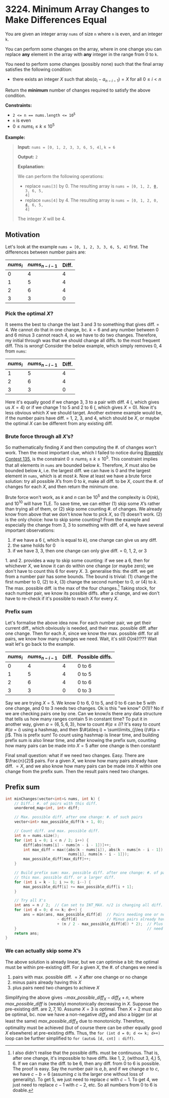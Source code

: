 # 3224. Minimum Array Changes to Make Differences Equal

You are given an integer array `nums` of size `n` where `n` is even, and an integer `k`.

You can perform some changes on the array, where in one change you can replace **any** element in the array with **any** integer in the range from $0$ to `k`.

You need to perform some changes (possibly none) such that the final array satisfies the following condition:

* there exists an integer $X$ such that $\text{abs}(a_i - a_{n - i - 1}) = X$ for all $0 \leq i < n$

Return the **minimum** number of changes required to satisfy the above condition.


**Constraints:**

* <code>2 <= n == nums.length <= 10<sup>5</sup></code>
* `n` is even
* $0 \leq nums_i \leq k \leq 10^5$


**Example:**

> **Input:** `nums = [0, 1, 2, 3, 3, 6, 5, 4]`, `k = 6`
> 
> **Output:** `2`
> 
> **Explanation:**
> 
> We can perform the following operations:
> 
> * replace `nums[3]` by $0$. The resulting array is <code>nums = [0, 1, 2, <b><u>0</u></b>, 3, 6, 5, 4]</code>
> * replace `nums[4]` by $4$. The resulting array is <code>nums = [0, 1, 2, 0, <b><u>4</u></b>, 6, 5, 4]</code>
>
> The integer $X$ will be $4$.


## Motivation

Let's look at the example `nums = [0, 1, 2, 3, 3, 6, 5, 4]` first. The differences between number pairs are:

| $nums_i$ | $nums_{n - i - 1}$ | Diff. |
|----------|--------------------|-------|
| $0$      | $4$                | $4$   |
| $1$      | $5$                | $4$   |
| $2$      | $6$                | $4$   |
| $3$      | $3$                | $0$   |


### Pick the optimal $X$?

It seems the best to change the last $3$ and $3$ to something that gives diff. = $4$. We cannot do that in one change, bc. $k = 6$ and any number between $0$ and $6$ minus $3$ cannot reach $4$, so we have to do two changes. Therefore, my initial through was that we should change all diffs. to the most frequent diff. This is *wrong*! Consider the below example, which simply removes $0$, $4$ from `nums`:

| $nums_i$ | $nums_{n - i - 1}$ | Diff. |
|----------|--------------------|-------|
| $1$      | $5$                | $4$   |
| $2$      | $6$                | $4$   |
| $3$      | $3$                | $0$   |

Here it's equally good if we change $3$, $3$ to a pair with diff. $4$ (, which gives us $X = 4$) or if we change $1$ to $5$ and $2$ to $6$ (, which gives $X = 0$). Now it's less obvious which $X$ we should target. Another extreme example would be, if the number pairs have diff. = $1$, $2$, $3$, and $4$, which should be $X$, or maybe the optimal $X$ can be different from any existing diff.


### Brute force through all $X$’s?

So mathematically finding $X$ and then computing the #. of changes won't work. Then the most important clue, which I failed to notice during [Biweekly Contest 135](https://leetcode.com/contest/biweekly-contest-135/), is the constraint $0 \leq nums_i \leq k \leq 10^5$. This constraint implies that all elements in `nums` are bounded below $k$. Therefore, $X$ must also be bounded below $k$, i.e. the largest diff. we can have is $0$ and the largest element in `nums`, which is at most $k$. Now at least we have a brute force solution: try all possible $X$’s from $0$ to $k$, make all diff. to be $X$, count the #. of changes for each $X$, and then return the minimum one.

Brute force won't work, as $k$ and $n$ can be $10^5$ and the complexity is $O(nk)$, and $10^{10}$ will have TLE. To save time, we can either (1) skip some $X$’s rather than trying all of them, or (2) skip some counting #. of changes. We already know from above that we don't know how to pick $X$, so (1) doesn't work. (2) is the only choice: how to skip some counting? From the example and especially the change from $3$, $3$ to something with diff. of $4$, we have several important observations:

1. if we have a $6$ (, which is equal to $k$), one change can give us any diff.
1. the same holds for $0$
1. if we have $3$, $3$, then one change can only give diff. = $0$, $1$, $2$, or $3$

1\. and 2. provides a way to skip some counting: if we see a $6$, then for whichever $X$, we know it can do within one change (or maybe zero); we don't have to count this $6$ for every $X$. 3. generalise this: the diff. we get from a number pair has some bounds. The bound is trivial: (1) change the first number to $0$, (2) to $k$, (3) change the second number to $0$, or (4) to $k$. The max. possible diff. is the max of the four changes.[^continuous diff. range] Taking stock, for each number pair, we know its possible diffs. after a change, and we don't have to re-check if it's possible to reach $X$ for every $X$.

[^continuous diff. range]: I also didn't realise that the possible diffs. must be continuous. That is, after one change, it's impossible to have diffs. like $1$, $2$, (without $3$, $4$,) $5$, $6$. If we can make the diff. to be $6$, then any diff. from $0$ to $6$ is possible. The proof is easy. Say the number pair is $a, b$, and if we change $a$ to $c$, we have $c - b = 6$ (assuming $c$ is the larger one without loss of generality). To get $5$, we just need to replace $c$ with $c - 1$. To get $4$, we just need to replace $c - 1$ with $c - 2$, etc. So all numbers from $0$ to $6$ is doable.


### Prefix sum

Let's formalise the above idea now. For each number pair, we get their current diff., which obviously is needed, and their max. possible diff. after one change. Then for each $X$, since we know the max. possible diff. for all pairs, we know how many changes we need. Wait, it's still $O(nk)$!??? Wait wait let's go back to the example.

| $nums_i$ | $nums_{n - i - 1}$ | Diff. | Possible diffs.    |
|----------|--------------------|-------|--------------------|
| $0$      | $4$                | $4$   | $0$ to $6$         |
| $1$      | $5$                | $4$   | $0$ to $5$         |
| $2$      | $6$                | $4$   | $0$ to $6$         |
| $3$      | $3$                | $0$   | $0$ to $3$         |

Say we are trying $X = 5$. We know $0$ to $6$, $0$ to $5$, and $0$ to $6$ can be $5$ with one change, and $0$ to $3$ needs two changes. Ok is this "we know" $O(1)$? No if we are checking pairs one by one. Can we know/is there any data structure that tells us how many ranges contain $5$ in constant time? To put it in another way, given $a = \{6, 5, 6, 3\}$, how to count $\#(a\leq i)$? It's easy to count $\#(a = i)$ using a hashmap, and then $\#(a\leq i) = \sum\limits_{j\leq i}\#(a = j)$. This is prefix sum! To count using hashmap is linear time, and building prefix sum is also linear time, and after knowing the prefix sum, counting how many pairs can be made into $X = 5$ after one change is then constant!

Final small question: what if we need two changes. Easy. There are $\frac{n}{2}$ pairs. For a given $X$, we know how many pairs already have diff. $= X$, and we also know how many pairs can be made into $X$ within one change from the prefix sum. Then the result pairs need two changes.


## Prefix sum

```cpp
int minChanges(vector<int>& nums, int k) {
    // Diff.: #. of pairs with this diff.
    unordered_map<int, int> diff;

    // Max. possible diff. after one change: #. of such pairs
    vector<int> max_possible_diff(k + 1, 0);

    // Count diff. and max. possible diff.
    int n = nums.size();
    for (int i = 0; i < n / 2; i++) {
        diff[abs(nums[i] - nums[n - i - 1])]++;
        int max_diff = max({abs(k - nums[i]), abs(k - nums[n - i - 1]),
                            nums[i], nums[n - i - 1]});
        max_possible_diff[max_diff]++;
    }

    // Build prefix sum: max. possible diff. after one change: #. of pairs with
    // this max. possible diff. or a larger diff.
    for (int i = k - 1; i >= 0; i--) {
        max_possible_diff[i] += max_possible_diff[i + 1];
    }

    // Try all X's
    int ans = n / 2;  // Can set to INT_MAX. n/2 is changing all diff. to zero
    for (int d = 0; d <= k; d++) {
        ans = min(ans, max_possible_diff[d]  // Pairs needing one or no change
                       - diff[d]             // Minus pairs already have `d`
                       + (n / 2 - max_possible_diff[d]) * 2);  // Plus those
    }                                                          // need two
    return ans;
}
```

### We can actually skip some $X$’s

The above solution is already linear, but we can optimise a bit: the optimal must be within pre-existing diff. For a given $X$, the #. of changes we need is

1. pairs with max. possible diff. $= X$ after one change or no change
1. minus pairs already having this $X$
1. plus pairs need two changes to achieve $X$

Simplifying the above gives $-max\_possible\_diff_X - diff_X + n$, where $max\_possible\_diff$ is (weakly) monotonically decreasing in $X$. Suppose the pre-existing diff. are $2, 7, 10$. Assume $X = 3$ is optimal. Then $X = 2$ must also be optimal, bc. now we have a non-negative $diff_X$ and also a bigger (or at least the same) $max\_possible\_diff_X$ due to monotonicity. Therefore, optimality must be achieved (but of course there can be other equally good $X$ elsewhere) at pre-existing diffs. Thus, the `for (int d = 0; d <= k; d++)` loop can be further simplified to `for (auto& [d, cnt] : diff)`.

